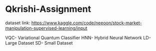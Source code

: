 # Qkrishi-Assignment

dataset link: https://www.kaggle.com/code/neeoon/stock-market-manipulation-supervised-learning/input

 VQC- Variational Quantum Classifier
 HNN- Hybrid Neural Network
 LD- Large Dataset
 SD- Small Dataset



